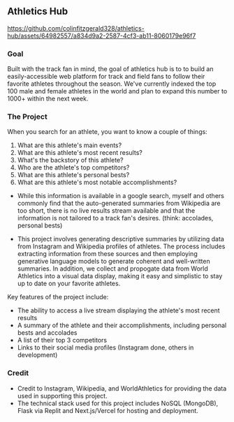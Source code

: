 ## Athletics Hub

https://github.com/colinfitzgerald328/athletics-hub/assets/64982557/a834d9a2-2587-4cf3-ab11-8060179e96f7

### Goal

Built with the track fan in mind, the goal of athletics hub is to to build an easily-accessible web platform for track and field fans to follow their favorite athletes throughout the season.
We've currently indexed the top 100 male and female athletes in the world and plan to expand this number to 1000+ within the next week.

### The Project

When you search for an athlete, you want to know a couple of things:

1. What are this athlete's main events?
2. What are this athlete's most recent results?
3. What's the backstory of this athlete?
4. Who are the athlete's top competitors?
5. What are this athlete's personal bests?
6. What are this athlete's most notable accomplishments?

- While this information is available in a google search, myself and others commonly find that the auto-generated summaries from Wikipedia are too short, there is no live results stream available and that the information is not tailored to a track fan's desires. (think: accolades, personal bests)

- This project involves generating descriptive summaries by utilizing data from Instagram and Wikipedia profiles of athletes. The process includes extracting information from these sources and then employing generative language models to generate coherent and well-written summaries. In addition, we collect and propogate data from World Athletics into a visual data display, making it easy and simplistic to stay up to date on your favorite athletes.

Key features of the project include:

- The ability to access a live stream displaying the athlete's most recent results
- A summary of the athlete and their accomplishments, including personal bests and accolades
- A list of their top 3 competitors
- Links to their social media profiles (Instagram done, others in development)

### Credit

- Credit to Instagram, Wikipedia, and WorldAthletics for providing the data used in supporting this project.
- The technical stack used for this project includes NoSQL (MongoDB), Flask via Replit and Next.js/Vercel for hosting and deployment.
